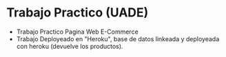 # Trabajo Practico (UADE)
- Trabajo Practico Pagina Web E-Commerce
- Trabajo Deployeado en "Heroku", base de datos linkeada y deployeada con heroku (devuelve los productos).
